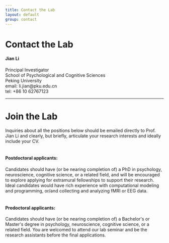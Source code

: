```yaml
---
title: Contact the Lab
layout: default
group: contact
---
```


# Contact the Lab


<div class="row">

<div class="col-md-4">

  <h4>Jian Li</h4>
  Principal Investigator  <br>
  School of Psychological and Cognitive Sciences<br>
  Peking University  <br>
  email: li.jian@pku.edu.cn <br>
  tel: +86 10 62767123

</div>

</div>

***

# Join the Lab

<div class="row">

<div class="col-md-8">

Inquiries about all the positions below should be emailed directly to Prof. Jian Li and clearly, but briefly, articulate your research interests and ideally include your CV. <br><br>
  
  <h4>Postdoctoral applicants:</h4>
Candidates should have (or be nearing completion of) a PhD in psychology, neuroscience, cognitive science, or a related field, and will be encouraged to explore applying for extramural fellowships to support their research. Ideal candidates would have rich experience with computational modeling and programming, or/and collecting and analyzing fMRI or EEG data. <br><br>

  <h4>Predoctoral applicants:</h4>
Candidates should have (or be nearing completion of) a Bachelor's or Master's degree in psychology, neuroscience, cognitive science, or a related field. You are welcomed to attend our lab seminar and be the research assistants before the final applications. <br><br>

</div>

</div>
